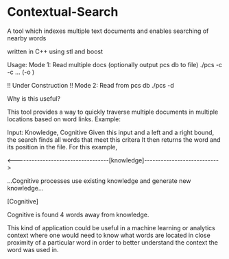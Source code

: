 Contextual-Search
=================

A tool which indexes multiple text documents and enables searching of nearby words

written in C++ using stl and boost

Usage:
  Mode 1: Read multiple docs (optionally output pcs db to file)
  ./pcs -c <doc1> -c <doc2> ... (-o <path-to-db-ouput>)
  
  !! Under Construction !!
  Mode 2: Read from pcs db
  ./pcs -d <path-to-db>
  

Why is this useful?

This tool provides a way to quickly traverse multiple documents in multiple locations based on word links.
Example:

Input: Knowledge, Cognitive
Given this input and a left and a right bound, the search finds all words that meet this critera
It then returns the word and its position in the file.
For this example,

<----------------------------------[knowledge]--------------------------->

...Cognitive processes use existing knowledge and generate new knowledge...

  [Cognitive]

Cognitive is found 4 words away from knowledge.

This kind of application could be useful in a machine learning or analytics context where one would need to know what words are located in close proximity of a particular word in order to better understand the context the word was used in.
